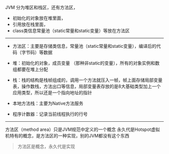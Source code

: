 JVM 分为堆区和栈区，还有方法区，
- 初始化的对象放在堆里面，
- 引用放在栈里面，
- class类信息常量池（static常量和static变量）等放在方法区

--------------------------------------

- 方法区：主要是存储类信息，常量池（static常量和static变量），编译后的代码（字节码）等数据

- 堆：初始化的对象，成员变量 （那种非static的变量），所有的对象实例和数组都要在堆上分配

- 栈：栈的结构是栈帧组成的，调用一个方法就压入一帧，帧上面存储局部变量表，操作数栈，方法出口等信息，局部变量表存放的是8大基础类型加上一个应用类型，所以还是一个指向地址的指针

- 本地方法栈：主要为Native方法服务

- 程序计数器：记录当前线程执行的行号

--------------------------------------


方法区（method area）只是JVM规范中定义的一个概念
永久代是Hotspot虚拟机特有的概念，是方法区的一种实现，别的JVM都没有这个东西

> 方法区是概念，永久代是实现